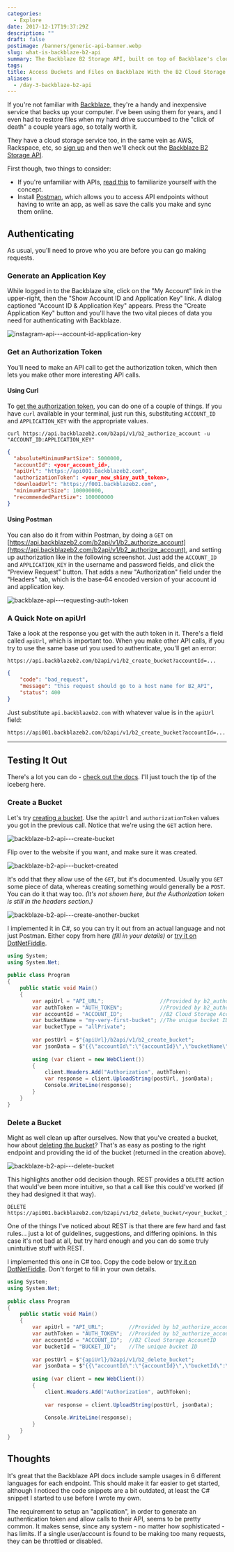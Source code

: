```yaml
---
categories:
  - Explore
date: 2017-12-17T19:37:29Z
description: ""
draft: false
postimage: /banners/generic-api-banner.webp
slug: what-is-backblaze-b2-api
summary: The Backblaze B2 Storage API, built on top of Backblaze's cloud storage, lets you access and manage your buckets. Let's check it out!
tags:
title: Access Buckets and Files on Backblaze With the B2 Cloud Storage API
aliases:
  - /day-3-backblaze-b2-api
---
```

If you're not familiar with [Backblaze](https://secure.backblaze.com/r/00d15h), they're a handy and inexpensive service that backs up your computer. I've been using them for years, and I even had to restore files when my hard drive succumbed to the "click of death" a couple years ago, so totally worth it.

They have a cloud storage service too, in the same vein as AWS, Rackspace, etc, so [sign up](https://www.backblaze.com/b2/sign-up.html) and then we'll check out the [Backblaze B2 Storage API](https://www.backblaze.com/b2/docs/).

First though, two things to consider:

- If you're unfamiliar with APIs, [read this](https://grantwinney.com/what-is-an-api/) to familiarize yourself with the concept.
- Install [Postman](https://www.postman.com/), which allows you to access API endpoints without having to write an app, as well as save the calls you make and sync them online.

## Authenticating

As usual, you'll need to prove who you are before you can go making requests.

### Generate an Application Key

While logged in to the Backblaze site, click on the "My Account" link in the upper-right, then the "Show Account ID and Application Key" link. A dialog captioned "Account ID & Application Key" appears. Press the "Create Application Key" button and you'll have the two vital pieces of data you need for authenticating with Backblaze.

![instagram-api---account-id-application-key](instagram-api---account-id-application-key.png)

### Get an Authorization Token

You'll need to make an API call to get the authorization token, which then lets you make other more interesting API calls.

#### Using Curl

To [get the authorization token](https://www.backblaze.com/b2/docs/b2_authorize_account.html), you can do one of a couple of things. If you have `curl` available in your terminal, just run this, substituting `ACCOUNT_ID` and `APPLICATION_KEY` with the appropriate values.

```
curl https://api.backblazeb2.com/b2api/v1/b2_authorize_account -u "ACCOUNT_ID:APPLICATION_KEY"
```

```json
{
  "absoluteMinimumPartSize": 5000000,
  "accountId": <your_account_id>,
  "apiUrl": "https://api001.backblazeb2.com",
  "authorizationToken": <your_new_shiny_auth_token>,
  "downloadUrl": "https://f001.backblazeb2.com",
  "minimumPartSize": 100000000,
  "recommendedPartSize": 100000000
}
```

#### Using Postman

You can also do it from within Postman, by doing a `GET` on [https://api.backblazeb2.com/b2api/v1/b2_authorize_account](https://api.backblazeb2.com/b2api/v1/b2_authorize_account), and setting up authorization like in the following screenshot. Just add the `ACCOUNT_ID` and `APPLICATION_KEY` in the username and password fields, and click the "Preview Request" button. That adds a new "Authorization" field under the "Headers" tab, which is the base-64 encoded version of your account id and application key.

![backblaze-api---requesting-auth-token](backblaze-api---requesting-auth-token.png)

### A Quick Note on apiUrl

Take a look at the response you get with the auth token in it. There's a field called `apiUrl`, which is important too. When you make other API calls, if you try to use the same base url you used to authenticate, you'll get an error:

```
https://api.backblazeb2.com/b2api/v1/b2_create_bucket?accountId=...
```

```json
{
    "code": "bad_request",
    "message": "this request should go to a host name for B2_API",
    "status": 400
}
```

Just substitute `api.backblazeb2.com` with whatever value is in the `apiUrl` field:

```
https://api001.backblazeb2.com/b2api/v1/b2_create_bucket?accountId=...
```

---

## Testing It Out

There's a lot you can do - [check out the docs](https://www.backblaze.com/b2/docs/). I'll just touch the tip of the iceberg here.

### Create a Bucket

Let's try [creating a bucket](https://www.backblaze.com/b2/docs/b2_create_bucket.html). Use the `apiUrl` and `authorizationToken` values you got in the previous call. Notice that we're using the `GET` action here.

![backblaze-b2-api---create-bucket](backblaze-b2-api---create-bucket.png)

Flip over to the website if you want, and make sure it was created.

![backblaze-b2-api---bucket-created](backblaze-b2-api---bucket-created.png)

It's odd that they allow use of the `GET`, but it's documented. Usually you `GET` some piece of data, whereas creating something would generally be a `POST`. You can do it that way too. _(It's not shown here, but the Authorization token is still in the headers section.)_

![backblaze-b2-api---create-another-bucket](backblaze-b2-api---create-another-bucket.png)

I implemented it in C#, so you can try it out from an actual language and not just Postman. Either copy from here _(fill in your details)_ or [try it on DotNetFiddle](https://dotnetfiddle.net/tFcFdj).

```csharp
using System;
using System.Net;
					
public class Program
{
	public static void Main()
	{
		var apiUrl = "API_URL";                  //Provided by b2_authorize_account 
		var authToken = "AUTH_TOKEN";            //Provided by b2_authorize_account
		var accountId = "ACCOUNT_ID";            //B2 Cloud Storage AccountID
		var bucketName = "my-very-first-bucket"; //The unique bucket ID
		var bucketType = "allPrivate";
		
		var postUrl = $"{apiUrl}/b2api/v1/b2_create_bucket";
		var jsonData = $"{{\"accountId\":\"{accountId}\",\"bucketName\":\"{bucketName}\",\"bucketType\":\"{bucketType}\"}}";
		
		using (var client = new WebClient())
		{
			client.Headers.Add("Authorization", authToken);
			var response = client.UploadString(postUrl, jsonData);
			Console.WriteLine(response);
		}
	}
}
```

### Delete a Bucket

Might as well clean up after ourselves. Now that you've created a bucket, how about [deleting the bucket](https://www.backblaze.com/b2/docs/b2_delete_bucket.html)? That's as easy as posting to the right endpoint and providing the id of the bucket (returned in the creation above).

![backblaze-b2-api---delete-bucket](backblaze-b2-api---delete-bucket.png)

This highlights another odd decision though. REST provides a `DELETE` action that would've been more intuitive, so that a call like this could've worked (if they had designed it that way).

```
DELETE https://api001.backblazeb2.com/b2api/v1/b2_delete_bucket/<your_bucket_id>
```

One of the things I've noticed about REST is that there are few hard and fast rules... just a lot of guidelines, suggestions, and differing opinions. In this case it's not bad at all, but try hard enough and you can do some truly unintuitive stuff with REST.

I implemented this one in C# too. Copy the code below or [try it on DotNetFiddle](https://dotnetfiddle.net/QDAonx). Don't forget to fill in your own details.

```csharp
using System;
using System.Net;
					
public class Program
{
	public static void Main()
	{
		var apiUrl = "API_URL";        //Provided by b2_authorize_account 
		var authToken = "AUTH_TOKEN";  //Provided by b2_authorize_account
		var accountId = "ACCOUNT_ID";  //B2 Cloud Storage AccountID 
		var bucketId = "BUCKET_ID";    //The unique bucket ID		
		
		var postUrl = $"{apiUrl}/b2api/v1/b2_delete_bucket";
		var jsonData = $"{{\"accountId\":\"{accountId}\",\"bucketId\":\"{bucketId}\"}}";
		
		using (var client = new WebClient())
		{
			client.Headers.Add("Authorization", authToken);
			
			var response = client.UploadString(postUrl, jsonData);
			
			Console.WriteLine(response);
		}
	}
}
```

## Thoughts

It's great that the Backblaze API docs include sample usages in 6 different languages for each endpoint. This should make it far easier to get started, although I noticed the code snippets are a bit outdated, at least the C# snippet I started to use before I wrote my own.

The requirement to setup an "application", in order to generate an authentication token and allow calls to their API, seems to be pretty common. It makes sense, since any system - no matter how sophisticated - has limits. If a single user/account is found to be making too many requests, they can be throttled or disabled.
